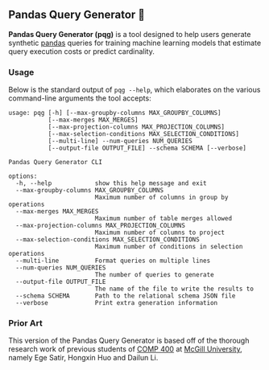 ## Pandas Query Generator 🐼

**Pandas Query Generator (pqg)** is a tool designed to help users generate synthetic
[pandas](https://pandas.pydata.org/) queries for training machine learning models
that estimate query execution costs or predict cardinality.

### Usage

Below is the standard output of `pqg --help`, which elaborates on the various
command-line arguments the tool accepts:

```present uv run pqg --help
usage: pqg [-h] [--max-groupby-columns MAX_GROUPBY_COLUMNS]
           [--max-merges MAX_MERGES]
           [--max-projection-columns MAX_PROJECTION_COLUMNS]
           [--max-selection-conditions MAX_SELECTION_CONDITIONS]
           [--multi-line] --num-queries NUM_QUERIES
           [--output-file OUTPUT_FILE] --schema SCHEMA [--verbose]

Pandas Query Generator CLI

options:
  -h, --help            show this help message and exit
  --max-groupby-columns MAX_GROUPBY_COLUMNS
                        Maximum number of columns in group by operations
  --max-merges MAX_MERGES
                        Maximum number of table merges allowed
  --max-projection-columns MAX_PROJECTION_COLUMNS
                        Maximum number of columns to project
  --max-selection-conditions MAX_SELECTION_CONDITIONS
                        Maximum number of conditions in selection operations
  --multi-line          Format queries on multiple lines
  --num-queries NUM_QUERIES
                        The number of queries to generate
  --output-file OUTPUT_FILE
                        The name of the file to write the results to
  --schema SCHEMA       Path to the relational schema JSON file
  --verbose             Print extra generation information
```

### Prior Art

This version of the Pandas Query Generator is based off of the thorough research
work of previous students of [COMP 400](https://www.mcgill.ca/study/2023-2024/courses/comp-400) at [McGill University](https://www.mcgill.ca/), namely Ege Satir, Hongxin Huo and Dailun Li.
